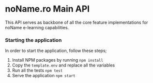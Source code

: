# noName.ro Main API

This API serves as backbone of all the core feature implementations for noName e-learning capabilities.

### Starting the application

In order to start the application, follow these steps;

1. Install NPM packages by running `npm install`
2. Copy the `template.env` and replace all the variables
3. Run all the tests `npm test`
4. Serve the application `npm start`
